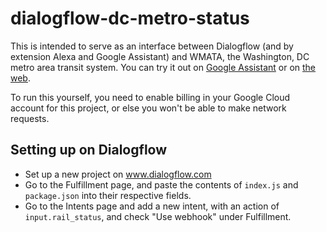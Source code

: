 # dialogflow-dc-metro-status

This is intended to serve as an interface between Dialogflow (and by extension Alexa and Google Assistant) and WMATA, the Washington, DC metro area transit system. You can try it out on [Google Assistant](https://assistant.google.com/services/a/id/13d16a79cba9362e) or on [the web](https://bot.dialogflow.com/f955895b-484e-4690-a71b-80d7eb8bc1ee).

To run this yourself, you need to enable billing in your Google Cloud account for this project, or else you won't be able to make network requests.

## Setting up on Dialogflow

* Set up a new project on www.dialogflow.com
* Go to the Fulfillment page, and paste the contents of `index.js` and `package.json` into their respective fields.
* Go to the Intents page and add a new intent, with an action of `input.rail_status`, and check "Use webhook" under Fulfillment.
